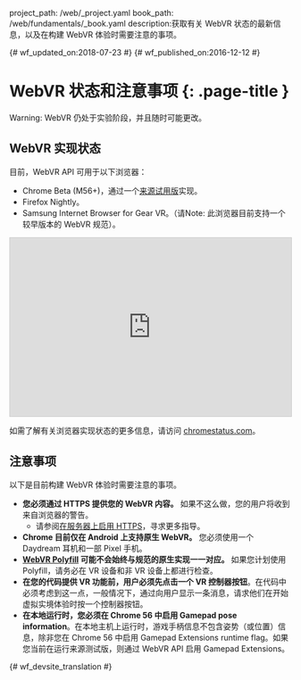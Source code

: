 project_path: /web/_project.yaml
book_path: /web/fundamentals/_book.yaml
description:获取有关 WebVR 状态的最新信息，以及在构建 WebVR 体验时需要注意的事项。

{# wf_updated_on:2018-07-23 #}
{# wf_published_on:2016-12-12 #}

# WebVR 状态和注意事项 {: .page-title }

Warning: WebVR 仍处于实验阶段，并且随时可能更改。

## WebVR 实现状态

目前，WebVR API 可用于以下浏览器：

* Chrome Beta (M56+)，通过一个[来源试用版](https://github.com/jpchase/OriginTrials/blob/gh-pages/developer-guide.md)实现。
* Firefox Nightly。
* Samsung Internet Browser for Gear VR。（请Note: 此浏览器目前支持一个较早版本的 WebVR 规范）。

<iframe width="100%" height="320" src="https://www.chromestatus.com/feature/4532810371039232?embed" style="border: 1px solid #CCC" allowfullscreen>
</iframe>

如需了解有关浏览器实现状态的更多信息，请访问 [chromestatus.com](https://www.chromestatus.com/features/4532810371039232?embed)。

## 注意事项

以下是目前构建 WebVR 体验时需要注意的事项。

* **您必须通过 HTTPS 提供您的 WebVR 内容。** 如果不这么做，您的用户将收到来自浏览器的警告。
    * 请参阅[在服务器上启用 HTTPS](/web/fundamentals/security/encrypt-in-transit/enable-https)，寻求更多指导。
* **Chrome 目前仅在 Android 上支持原生 WebVR。** 您必须使用一个 Daydream 耳机和一部 Pixel 手机。
* **[WebVR Polyfill](https://github.com/googlevr/webvr-polyfill) 可能不会始终与规范的原生实现一一对应。** 如果您计划使用 Polyfill，请务必在 VR 设备和非 VR 设备上都进行检查。
* **在您的代码提供 VR 功能前，用户必须先点击一个 VR 控制器按钮**。在代码中必须考虑到这一点，一般情况下，通过向用户显示一条消息，请求他们在开始虚拟实境体验时按一个控制器按钮。
* **在本地运行时，您必须在 Chrome 56 中启用 Gamepad pose information**。在本地主机上运行时，游戏手柄信息不包含姿势（或位置）信息，除非您在 Chrome 56 中启用 Gamepad Extensions runtime flag。如果您当前在运行来源测试版，则通过 WebVR API 启用 Gamepad Extensions。


{# wf_devsite_translation #}
